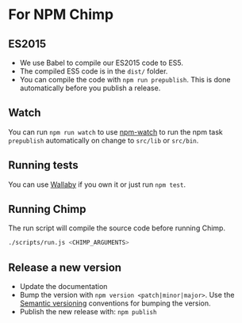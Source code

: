 # For NPM Chimp

## ES2015

* We use Babel to compile our ES2015 code to ES5.
* The compiled ES5 code is in the `dist/` folder.
* You can compile the code with `npm run prepublish`.
  This is done automatically before you publish a release.

## Watch

You can run `npm run watch` to use [npm-watch](https://www.npmjs.com/package/npm-watch) to 
run the npm task `prepublish` automatically on change to `src/lib` or `src/bin`.

## Running tests

You can use [Wallaby](http://wallabyjs.com/) if you own it or just run `npm test`.

## Running Chimp

The run script will compile the source code before running Chimp.

```sh
./scripts/run.js <CHIMP_ARGUMENTS>
```

## Release a new version

* Update the documentation
* Bump the version with `npm version <patch|minor|major>`.
  Use the [Semantic versioning](http://semver.org/) conventions for bumping the version.
* Publish the new release with: `npm publish`
